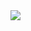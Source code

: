 <img src="https://github-readme-streak-stats.herokuapp.com/?user=Chathupachamika&theme=synthwave&hide_border=false" />
</div>
